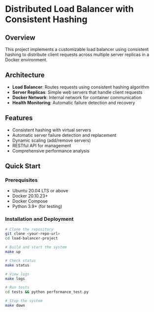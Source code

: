 # Distributed Load Balancer with Consistent Hashing

## Overview
This project implements a customizable load balancer using consistent hashing to distribute client requests across multiple server replicas in a Docker environment.

## Architecture
- **Load Balancer**: Routes requests using consistent hashing algorithm
- **Server Replicas**: Simple web servers that handle client requests
- **Docker Network**: Internal network for container communication
- **Health Monitoring**: Automatic failure detection and recovery

## Features
- Consistent hashing with virtual servers
- Automatic server failure detection and replacement
- Dynamic scaling (add/remove servers)
- RESTful API for management
- Comprehensive performance analysis

## Quick Start

### Prerequisites
- Ubuntu 20.04 LTS or above
- Docker 20.10.23+
- Docker Compose
- Python 3.9+ (for testing)

### Installation and Deployment
```bash
# Clone the repository
git clone <your-repo-url>
cd load-balancer-project

# Build and start the system
make up

# Check status
make status

# View logs
make logs

# Run tests
cd tests && python performance_test.py

# Stop the system
make down